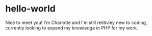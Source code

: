 # hello-world

Nice to meet you! I'm Charlotte and I'm still relitivley new to coding, currently looking to expand my knowledge in PHP for my work.
